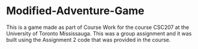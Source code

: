 # Modified-Adventure-Game
This is a game made as part of Course Work for the course CSC207 at the University of Toronto Mississauga. This was a group assignment and it was built using the Assignment 2 code that was provided in the course. 
